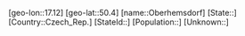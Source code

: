 ﻿---
location: [50.4,17.12]
type: City
tags:
- geo/City


SpocWebEntityId: 33031
isDeleted: false
confidential: public

---
[geo-lon::17.12]
[geo-lat::50.4]
[name::Oberhemsdorf]
[State::]
[Country::Czech_Rep.]
[StateId::]
[Population::]
[Unknown::]

